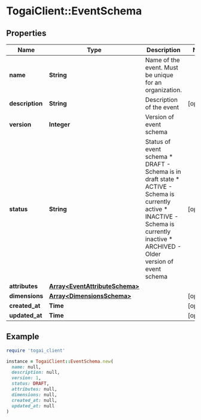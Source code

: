 # TogaiClient::EventSchema

## Properties

| Name | Type | Description | Notes |
| ---- | ---- | ----------- | ----- |
| **name** | **String** | Name of the event. Must be unique for an organization. |  |
| **description** | **String** | Description of the event | [optional] |
| **version** | **Integer** | Version of event schema |  |
| **status** | **String** | Status of event schema * DRAFT - Schema is in draft state  * ACTIVE - Schema is currently active  * INACTIVE - Schema is currently inactive * ARCHIVED - Older version of event schema  | [optional] |
| **attributes** | [**Array&lt;EventAttributeSchema&gt;**](EventAttributeSchema.md) |  |  |
| **dimensions** | [**Array&lt;DimensionsSchema&gt;**](DimensionsSchema.md) |  | [optional] |
| **created_at** | **Time** |  | [optional] |
| **updated_at** | **Time** |  | [optional] |

## Example

```ruby
require 'togai_client'

instance = TogaiClient::EventSchema.new(
  name: null,
  description: null,
  version: 1,
  status: DRAFT,
  attributes: null,
  dimensions: null,
  created_at: null,
  updated_at: null
)
```

